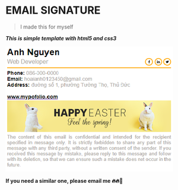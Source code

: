 # EMAIL SIGNATURE
> I made this for myself

***This is simple template with html5 and css3***

![screenshort](./screenshort.png)

**If you need a similar one, please email me 🔥🔥🚀**